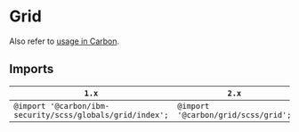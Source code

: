 # Grid

Also refer to [usage in Carbon](https://github.com/carbon-design-system/carbon/tree/main/packages/grid#usage).

## Imports

| `1.x`                                                     | `2.x`                               |
| --------------------------------------------------------- | ----------------------------------- |
| `@import '@carbon/ibm-security/scss/globals/grid/index';` | `@import '@carbon/grid/scss/grid';` |
